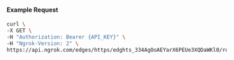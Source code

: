 <!-- Code generated for API Clients. DO NOT EDIT. -->

#### Example Request

```bash
curl \
-X GET \
-H "Authorization: Bearer {API_KEY}" \
-H "Ngrok-Version: 2" \
https://api.ngrok.com/edges/https/edghts_334AgOoAEYarX6PEUe3XQDaWKl0/routes/edghtsrt_334AgN0zcInzfd6qUtg3qpC2Shh/websocket_tcp_converter
```

